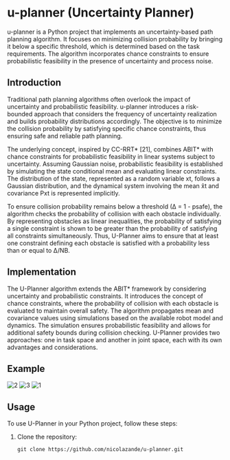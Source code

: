 # u-planner (Uncertainty Planner)

u-planner is a Python project that implements an uncertainty-based path planning algorithm. It focuses on minimizing collision probability by bringing it below a specific threshold, which is determined based on the task requirements. The algorithm incorporates chance constraints to ensure probabilistic feasibility in the presence of uncertainty and process noise.

## Introduction

Traditional path planning algorithms often overlook the impact of uncertainty and probabilistic feasibility. u-planner introduces a risk-bounded approach that considers the frequency of uncertainty realization and builds probability distributions accordingly. The objective is to minimize the collision probability by satisfying specific chance constraints, thus ensuring safe and reliable path planning.

The underlying concept, inspired by CC-RRT* [21], combines ABIT* with chance constraints for probabilistic feasibility in linear systems subject to uncertainty. Assuming Gaussian noise, probabilistic feasibility is established by simulating the state conditional mean and evaluating linear constraints. The distribution of the state, represented as a random variable xt, follows a Gaussian distribution, and the dynamical system involving the mean x̂t and covariance Pxt is represented implicitly.

To ensure collision probability remains below a threshold (∆ = 1 - psafe), the algorithm checks the probability of collision with each obstacle individually. By representing obstacles as linear inequalities, the probability of satisfying a single constraint is shown to be greater than the probability of satisfying all constraints simultaneously. Thus, U-Planner aims to ensure that at least one constraint defining each obstacle is satisfied with a probability less than or equal to ∆/NB.

## Implementation

The U-Planner algorithm extends the ABIT* framework by considering uncertainty and probabilistic constraints. It introduces the concept of chance constraints, where the probability of collision with each obstacle is evaluated to maintain overall safety. The algorithm propagates mean and covariance values using simulations based on the available robot model and dynamics. The simulation ensures probabilistic feasibility and allows for additional safety bounds during collision checking. U-Planner provides two approaches: one in task space and another in joint space, each with its own advantages and considerations.

## Example
![2](https://github.com/nicolazande/u-planner/assets/115359494/a6ae8c68-3ad2-4231-a658-a563900b7bc4)
![3](https://github.com/nicolazande/u-planner/assets/115359494/c11d2560-1a7a-4c76-b45a-0c8c6d5e5122)
![1](https://github.com/nicolazande/u-planner/assets/115359494/894d6ca9-3fa2-4abd-b7e3-0eb8a9da54b1)


## Usage

To use U-Planner in your Python project, follow these steps:

1. Clone the repository:

   ```shell
   git clone https://github.com/nicolazande/u-planner.git
